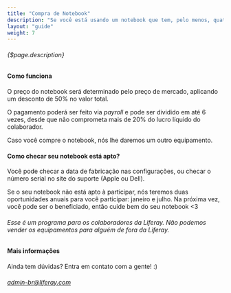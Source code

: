 ```yaml
---
title: "Compra de Notebook"
description: "Se você está usando um notebook que tem, pelo menos, quatro anos de uso, você está apto para comprá-lo!"
layout: "guide"
weight: 7
---
```


<article id="1">

###### {$page.description}

#### Como funciona

O preço do notebook será determinado pelo preço de mercado, aplicando um desconto de 50% no valor total.

O pagamento poderá ser feito via <i>payroll</i> e pode ser dividido em até 6 vezes, desde que não comprometa mais de 20% do lucro líquido do colaborador.

Caso você compre o notebook, nós lhe daremos um outro equipamento.

#### Como checar seu notebook está apto?

Você pode checar a data de fabricação nas configurações, ou checar o número serial no site do suporte (Apple ou Dell). 

Se o seu notebook não está apto à participar, nós teremos duas oportunidades anuais para você participar: janeiro e julho. Na próxima vez, você pode ser o beneficiado, então cuide bem do seu notebook <3

###### Esse é um programa para os colaboradores da Liferay. Não podemos vender os equipamentos para alguém de fora da Liferay.

#### Mais informações

Ainda tem dúvidas? Entra em contato com a gente! :)

###### <admin-br@liferay.com>